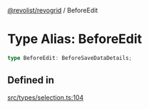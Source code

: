 [@revolist/revogrid](README.md) / BeforeEdit

# Type Alias: BeforeEdit

```ts
type BeforeEdit: BeforeSaveDataDetails;
```

## Defined in

[src/types/selection.ts:104](https://github.com/revolist/revogrid/blob/33fdf87718e4421a1302a23338379f45f99055c0/src/types/selection.ts#L104)
